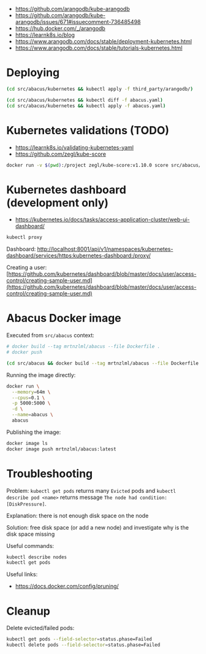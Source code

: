 - https://github.com/arangodb/kube-arangodb
- https://github.com/arangodb/kube-arangodb/issues/671#issuecomment-736485498
- https://hub.docker.com/_/arangodb
- https://learnk8s.io/blog
- https://www.arangodb.com/docs/stable/deployment-kubernetes.html
- https://www.arangodb.com/docs/stable/tutorials-kubernetes.html

# Deploying

```bash
(cd src/abacus/kubernetes && kubectl apply -f third_party/arangodb/)

(cd src/abacus/kubernetes && kubectl diff -f abacus.yaml)
(cd src/abacus/kubernetes && kubectl apply -f abacus.yaml)
```

# Kubernetes validations (TODO)

- https://learnk8s.io/validating-kubernetes-yaml
- https://github.com/zegl/kube-score

```bash
docker run -v $(pwd):/project zegl/kube-score:v1.10.0 score src/abacus/kubernetes/abacus.yaml
```

# Kubernetes dashboard (development only)

- https://kubernetes.io/docs/tasks/access-application-cluster/web-ui-dashboard/

```bash
kubectl proxy
```

Dashboard: [http://localhost:8001/api/v1/namespaces/kubernetes-dashboard/services/https:kubernetes-dashboard:/proxy/](http://localhost:8001/api/v1/namespaces/kubernetes-dashboard/services/https:kubernetes-dashboard:/proxy/)

Creating a user: [https://github.com/kubernetes/dashboard/blob/master/docs/user/access-control/creating-sample-user.md](https://github.com/kubernetes/dashboard/blob/master/docs/user/access-control/creating-sample-user.md)

# Abacus Docker image

Executed from `src/abacus` context:

```bash
# docker build --tag mrtnzlml/abacus --file Dockerfile .
# docker push

(cd src/abacus && docker build --tag mrtnzlml/abacus --file Dockerfile .)
```

Running the image directly:

```bash
docker run \
  --memory=64m \
  --cpus=0.1 \
  -p 5000:5000 \
  -d \
  --name=abacus \
  abacus
```

Publishing the image:

```bash
docker image ls
docker image push mrtnzlml/abacus:latest
```

# Troubleshooting

Problem: `kubectl get pods` returns many `Evicted` pods and `kubectl describe pod <name>` returns message `The node had condition: [DiskPressure]`.

Explanation: there is not enough disk space on the node

Solution: free disk space (or add a new node) and investigate why is the disk space missing

Useful commands:

```bash
kubectl describe nodes
kubectl get pods
```

Useful links:

- https://docs.docker.com/config/pruning/

# Cleanup

Delete evicted/failed pods:

```bash
kubectl get pods --field-selector=status.phase=Failed
kubectl delete pods --field-selector=status.phase=Failed
```
